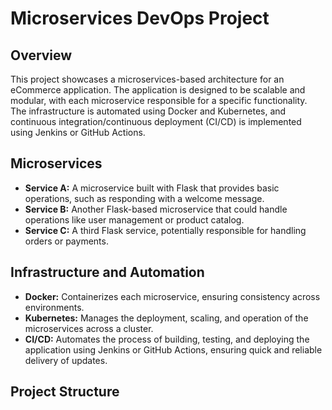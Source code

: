 # Microservices DevOps Project

## Overview

This project showcases a microservices-based architecture for an eCommerce application. The application is designed to be scalable and modular, with each microservice responsible for a specific functionality. The infrastructure is automated using Docker and Kubernetes, and continuous integration/continuous deployment (CI/CD) is implemented using Jenkins or GitHub Actions.

## Microservices

- **Service A:** A microservice built with Flask that provides basic operations, such as responding with a welcome message.
- **Service B:** Another Flask-based microservice that could handle operations like user management or product catalog.
- **Service C:** A third Flask service, potentially responsible for handling orders or payments.

## Infrastructure and Automation

- **Docker:** Containerizes each microservice, ensuring consistency across environments.
- **Kubernetes:** Manages the deployment, scaling, and operation of the microservices across a cluster.
- **CI/CD:** Automates the process of building, testing, and deploying the application using Jenkins or GitHub Actions, ensuring quick and reliable delivery of updates.

## Project Structure

